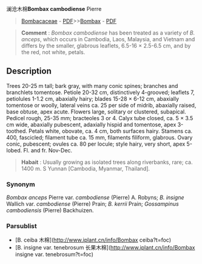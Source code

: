 澜沧木棉**Bombax cambodiense** Pierre

> [Bombacaceae](http://www.iplant.cn/info/Bombacaceae?t=foc) - [PDF](http://www.iplant.cn/foc/pdf/Bombacaceae.pdf)>>[Bombax](http://www.iplant.cn/info/Bombax?t=foc) - [PDF](http://www.iplant.cn/foc/pdf/Bombax.pdf)

> **Comment** : 
> *Bombax cambodiense* has been treated as a variety of *B. anceps*, which occurs in Cambodia, Laos, Malaysia, and Vietnam and differs by the smaller, glabrous leaflets, 6.5-16 × 2.5-6.5 cm, and by the red, not white, petals.

## Description

Trees 20-25 m tall; bark gray, with many conic spines; branches and branchlets tomentose. Petiole 20-32 cm, distinctively 4-grooved; leaflets 7, petiolules 1-1.2 cm, abaxially hairy; blades 15-28 × 6-12 cm, abaxially tomentose or woolly, lateral veins ca. 25 per side of midrib, abaxially raised, base obtuse, apex acute. Flowers large, solitary or clustered, subapical. Pedicel rough, 25-35 mm; bracteoles 3 or 4. Calyx tube closed, ca. 5 × 3.5 cm wide, abaxially pubescent, adaxially hispid and tomentose, apex 3-toothed. Petals white, obovate, ca. 4 cm, both surfaces hairy. Stamens ca. 400, fascicled; filament tube ca. 15 mm, filaments filiform, glabrous. Ovary conic, pubescent; ovules ca. 80 per locule; style hairy, very short, apex 5-lobed. Fl. and fr. Nov-Dec.

> **Habait** : 
> Usually growing as isolated trees along riverbanks, rare; ca. 1400 m. S Yunnan [Cambodia, Myanmar, Thailand].

### Synonym
*Bombax anceps* Pierre var. *cambodiense* (Pierre) A. Robyns; *B. insigne* Wallich var. *cambodiense* (Pierre) Prain; *B. kerrii* Prain; *Gossampinus cambodiensis* (Pierre) Backhuizen.

### Parsublist

* [B.  ceiba  木棉](http://www.iplant.cn/info/Bombax ceiba?t=foc)
* [B.  insigne var. tenebrosum  长果木棉](http://www.iplant.cn/info/Bombax insigne var. tenebrosum?t=foc)
